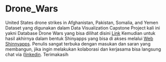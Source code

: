 # Drone_Wars
United States drone strikes in Afghanistan, Pakistan, Somalia, and Yemen
Dataset yang digunakan dalam Data Visualization Capstone Project kali ini yakni Database Drone Wars yang bisa dilihat disini [Link](https://dronewars.github.io/data/) 
Kemudian untuk hasil akhirnya dalam bentuk Shinyapps yang bisa di akses melalui [Web Shinnyapps](https://ahmaddfauzi.shinyapps.io/DroneStrikes_Wars_US/). Penulis sangat terbuka dengan masukan dan saran yang membangun, jika ingin melakukan kolaborasi dan kerjasama bisa langsung chat via ([linkedin](https://www.linkedin.com/in/ahmaddfauzi/). Terimakasih
